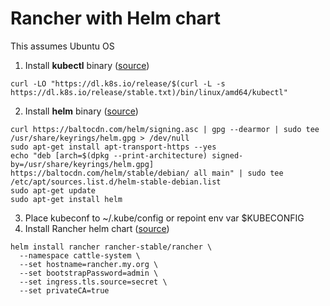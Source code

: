 # Rancher with Helm chart
This assumes Ubuntu OS

1. Install **kubectl** binary ([source](https://kubernetes.io/docs/tasks/tools/install-kubectl-linux/))
```
curl -LO "https://dl.k8s.io/release/$(curl -L -s https://dl.k8s.io/release/stable.txt)/bin/linux/amd64/kubectl"
```
2. Install **helm** binary ([source](https://helm.sh/docs/intro/install/))
```
curl https://baltocdn.com/helm/signing.asc | gpg --dearmor | sudo tee /usr/share/keyrings/helm.gpg > /dev/null
sudo apt-get install apt-transport-https --yes
echo "deb [arch=$(dpkg --print-architecture) signed-by=/usr/share/keyrings/helm.gpg] https://baltocdn.com/helm/stable/debian/ all main" | sudo tee /etc/apt/sources.list.d/helm-stable-debian.list
sudo apt-get update
sudo apt-get install helm
```
3. Place kubeconf to ~/.kube/config or repoint env var $KUBECONFIG
4. Install Rancher helm chart ([source](https://ranchermanager.docs.rancher.com/getting-started/installation-and-upgrade/install-upgrade-on-a-kubernetes-cluster))
```
helm install rancher rancher-stable/rancher \
  --namespace cattle-system \
  --set hostname=rancher.my.org \
  --set bootstrapPassword=admin \
  --set ingress.tls.source=secret \
  --set privateCA=true
```
